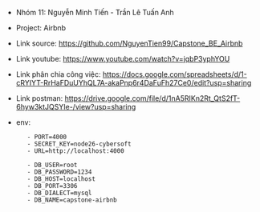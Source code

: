 - Nhóm 11: Nguyễn Minh Tiến - Trần Lê Tuấn Anh
- Project: Airbnb
- Link source: https://github.com/NguyenTien99/Capstone_BE_Airbnb
- Link youtube: https://www.youtube.com/watch?v=jqbP3yphYOU
- Link phân chia công việc: https://docs.google.com/spreadsheets/d/1-cRYIYT-RrHaFDuUYhQL7A-akaPnp6r4DaFuFh27Ce0/edit?usp=sharing
- Link postman: https://drive.google.com/file/d/1nA5RIKn2Rt_QtS2fT-6hyw3ktJQSYIe-/view?usp=sharing
- env:  

         - PORT=4000
         - SECRET_KEY=node26-cybersoft
         - URL=http://localhost:4000
        
         - DB_USER=root
         - DB_PASSWORD=1234
         - DB_HOST=localhost
         - DB_PORT=3306
         - DB_DIALECT=mysql
         - DB_NAME=capstone-airbnb
         
  
